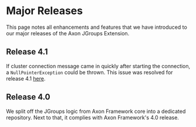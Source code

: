 # Major Releases

This page notes all enhancements and features that we have introduced to our major releases of the Axon JGroups Extension.

## Release 4.1

If cluster connection message came in quickly after starting the connection, a `NullPointerException` could be thrown.
This issue was resolved for release 4.1 [here](https://github.com/AxonFramework/extension-jgroups/issues/1).

## Release 4.0

We split off the JGroups logic from Axon Framework core into a dedicated repository.
Next to that, it complies with Axon Framework's 4.0 release.
